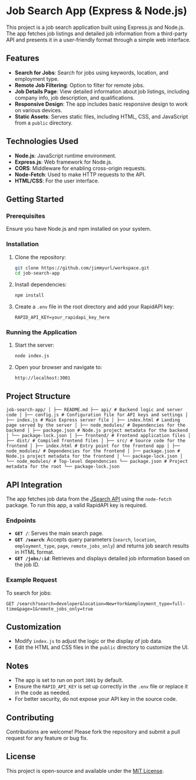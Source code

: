 
# Job Search App (Express & Node.js)

This project is a job search application built using Express.js and Node.js. The app fetches job listings and detailed job information from a third-party API and presents it in a user-friendly format through a simple web interface.

## Features

- **Search for Jobs**: Search for jobs using keywords, location, and employment type.
- **Remote Job Filtering**: Option to filter for remote jobs.
- **Job Details Page**: View detailed information about job listings, including company info, job description, and qualifications.
- **Responsive Design**: The app includes basic responsive design to work on various devices.
- **Static Assets**: Serves static files, including HTML, CSS, and JavaScript from a `public` directory.

## Technologies Used

- **Node.js**: JavaScript runtime environment.
- **Express.js**: Web framework for Node.js.
- **CORS**: Middleware for enabling cross-origin requests.
- **Node-Fetch**: Used to make HTTP requests to the API.
- **HTML/CSS**: For the user interface.

## Getting Started

### Prerequisites

Ensure you have Node.js and npm installed on your system.

### Installation

1. Clone the repository:
    ```bash
    git clone https://github.com/jimmyurl/workspace.git
    cd job-search-app
    ```

2. Install dependencies:
    ```bash
    npm install
    ```

3. Create a `.env` file in the root directory and add your RapidAPI key:
    ```env
    RAPID_API_KEY=your_rapidapi_key_here
    ```

### Running the Application

1. Start the server:
    ```bash
    node index.js
    ```

2. Open your browser and navigate to:
    ```
    http://localhost:3001
    ```

## Project Structure

```
job-search-app/ │ ├── README.md ├── api/ # Backend logic and server code │ ├── config.js # Configuration file for API keys and settings │ ├── index.js # Main Express server file │ ├── index.html # Landing page served by the server │ ├── node_modules/ # Dependencies for the backend │ ├── package.json # Node.js project metadata for the backend │ └── package-lock.json │ ├── frontend/ # Frontend application files │ ├── dist/ # Compiled frontend files │ ├── src/ # Source code for the frontend │ ├── index.html # Entry point for the frontend app │ ├── node_modules/ # Dependencies for the frontend │ ├── package.json # Node.js project metadata for the frontend │ └── package-lock.json │ └── node_modules/ # Top-level dependencies └── package.json # Project metadata for the root └── package-lock.json
```

## API Integration

The app fetches job data from the [JSearch API](https://rapidapi.com/letscrape-6bRBa3QguO5/api/jsearch) using the `node-fetch` package. To run this app, a valid RapidAPI key is required.

### Endpoints

- **`GET /`**: Serves the main search page.
- **`GET /search`**: Accepts query parameters (`search`, `location`, `employment_type`, `page`, `remote_jobs_only`) and returns job search results in HTML format.
- **`GET /jobs/:id`**: Retrieves and displays detailed job information based on the job ID.

### Example Request

To search for jobs:
```
GET /search?search=developer&location=New+York&employment_type=full-time&page=1&remote_jobs_only=true
```

## Customization

- Modify `index.js` to adjust the logic or the display of job data.
- Edit the HTML and CSS files in the `public` directory to customize the UI.

## Notes

- The app is set to run on port `3001` by default.
- Ensure the `RAPID_API_KEY` is set up correctly in the `.env` file or replace it in the code as needed.
- For better security, do not expose your API key in the source code.

## Contributing

Contributions are welcome! Please fork the repository and submit a pull request for any feature or bug fix.

## License

This project is open-source and available under the [MIT License](LICENSE).
```
